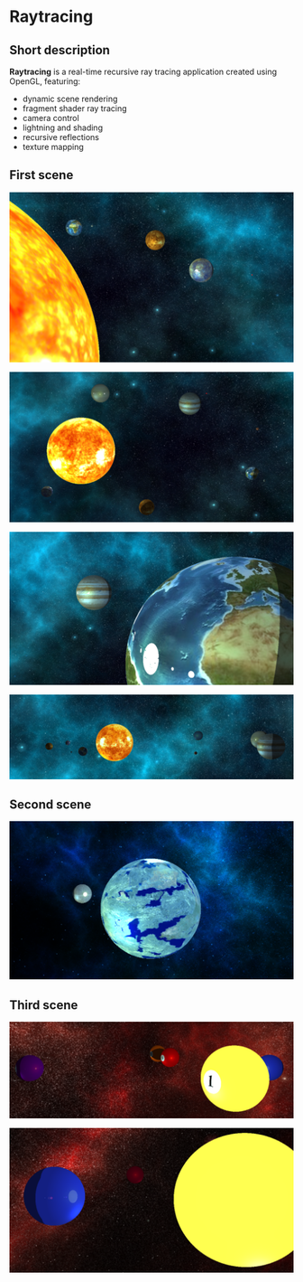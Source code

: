 # Raytracing
## Short description
**Raytracing** is a real-time recursive ray tracing application created using OpenGL, featuring: 
- dynamic scene rendering
- fragment shader ray tracing
- camera control
- lightning and shading
- recursive reflections
- texture mapping


## First scene
![](Images/1.png)

![](Images/2.png)

![](Images/3.png)

![](Images/4.png)

## Second scene
![](Images/5.png)

## Third scene
![](Images/6.png)

![](Images/7.png)
